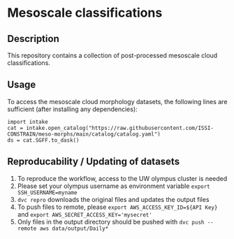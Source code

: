 # Mesoscale classifications

## Description

This repository contains a collection of post-processed mesoscale cloud classifications.

## Usage

To access the mesoscale cloud morphology datasets, the following lines are sufficient (after installing any dependencies):

```
import intake
cat = intake.open_catalog("https://raw.githubusercontent.com/ISSI-CONSTRAIN/meso-morphs/main/catalog/catalog.yaml")
ds = cat.SGFF.to_dask()
```

## Reproducability / Updating of datasets

1. To reproduce the workflow, access to the UW olympus cluster is needed
2. Please set your olympus username as environment variable `export SSH_USERNAME=myname`
3. `dvc repro` downloads the original files and updates the output files
4. To push files to remote, please `export AWS_ACCESS_KEY_ID=${API Key}` and `export AWS_SECRET_ACCESS_KEY='mysecret'`
5. Only files in the output directory should be pushed with `dvc push --remote aws data/output/Daily*`
